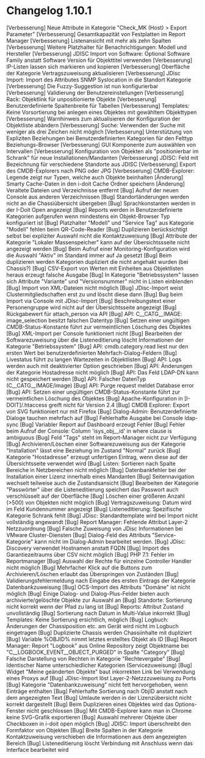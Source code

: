 # Changelog 1.10.1

[Verbesserung]  Neue Attribute in Kategorie "Check_MK (Host) > Export Parameter"
[Verbesserung]  Gesamtkapazität von Festplatten im Report Manager
[Verbesserung]  Listenansicht mit mehr als zehn Spalten
[Verbesserung]  Weitere Platzhalter für Benachrichtigungen: Modell und Hersteller
[Verbesserung]  JDISC Import von Software: Optional Software Family anstatt Software Version für Objekttitel verwenden
[Verbesserung]  IP-Listen lassen sich markieren und kopieren
[Verbesserung]  Oberfläche der Kategorie Vertragszuweisung aktualisieren
[Verbesserung]  JDisc Import: Import des Attributes SNMP Syslocation in die Standort Kategorie
[Verbesserung]  Die Fuzzy-Suggestion ist nun konfigurierbar
[Verbesserung]  Validierung der Benutzereinstellungen
[Verbesserung]  Rack: Objektlink für unpositionierte Objekte
[Verbesserung]  Benutzerdefinierte Spaltenbreite für Tabellen
[Verbesserung]  Templates: Keine Vorsortierung bei anlegen eines Objektes mit gewähltem Objekttypen
[Verbesserung]  Warnhinweis zum aktualisieren der Konfiguration der Objektliste abändern
[Verbesserung]  Suche: Verwenden der Suche mit weniger als drei Zeichen nicht möglich
[Verbesserung]  Unterstützung von Expliziten Beziehungen bei Benutzerdefinierten Kategorien für den Felttyp Beziehungs-Browser
[Verbesserung]  GUI Komponente zum auswählen von Intervallen
[Verbesserung]  Konfiguration von Objekten als "positionierbar im Schrank" für neue Installationen/Mandanten
[Verbesserung]  JDISC: Feld mit Bezeichnung für verschiedene Standorte aus JDISC
[Verbesserung]  Export des CMDB-Explorers nach PNG oder JPG
[Verbesserung]  CMDB-Explorer: Legende zeigt nur Typen, welche auch Objekte beinhalten
[Änderung]      Smarty Cache-Daten in den i-doit Cache Ordner speichern
[Änderung]      Veraltete Dateien und Verzeichnisse entfernt
[Bug]           Aufruf der neuen Console aus anderen Verzeichnissen
[Bug]           Standortänderungen werden nicht an die Chassiübersicht übergeben
[Bug]           Sprachkonstanten werden in der I-Doit Open angezeigt
[Bug]           Reports werden in Benutzerdefinierte Kategorien aufgerufen wenn mindestens ein Objekt-Browser Typ konfiguriert ist
[Bug]           Platzhalter "Modell" und "Service Tag" aus Kategorie "Modell" fehlen beim QR-Code-Reader
[Bug]           Duplizieren berücksichtigt selbst bei expliziter Auswahl nicht die Kontaktzuweisung
[Bug]           Attribute der Kategorie "Lokaler Massenspeicher" kann auf der Übersichtssseite nicht angezeigt werden
[Bug]           Beim Aufruf einer Monitoring-Konfiguration wird die Auswahl "Aktiv" im Standard immer auf Ja gesetzt
[Bug]           Beim duplizieren werden Kategorien dupliziert die nicht angehakt wurden (bei Chassis?)
[Bug]           CSV-Export von Werten mit Einheiten aus Objektlisten heraus erzeugt falsche Ausgabe
[Bug]           In Kategorie "Betriebssystem" lassen sich Attribute "Variante" und "Versionsnummer" nicht in Listen einblenden
[Bug]           Import von XML-Dateien nicht möglich
[Bug]           JDisc-Import weist Clustermitgliedschaften erst zu und löscht diese dann
[Bug]           Bug beim Import via Console mit JDisc-Import
[Bug]           Beschreibungstext einer Personengruppe wird nicht auf der Übersichtsseite angezeigt
[Bug]           Rückgabewert für attach_person via API
[Bug]           API: C__CATG__IMAGE: image_selection besitzt falschen Datentyp
[Bug]           Setzen einer ungültigen CMDB-Status-Konstante führt zur vermeintlichen Löschung des Objektes
[Bug]           XML-Import per Console funktioniert nicht
[Bug]           Bearbeiten der Softwarezuweisung über die Listeneditierung löscht Informationen der Kategorie "Betriebssystem"
[Bug]           API: cmdb.category.read liest nur den ersten Wert bei benutzerdefinierten Mehrfach-Dialog-Feldern
[Bug]           Livestatus führt zu langen Wartezeiten in Objektlisten
[Bug]           API: Logs werden auch mit deaktivierter Option geschrieben
[Bug]           API: Änderungen der Kategorie Hostadresse nicht möglich
[Bug]           API: Das Feld LDAP-DN kann nicht gespeichert werden
[Bug]           API: Falscher DatenTyp (C__CATG__IMAGE/image)
[Bug]           API: Purge request meldet Database error
[Bug]           API: Setzen einer ungültigen CMDB-Status-Konstante führt zur vermeintlichen Löschung des Objektes
[Bug]           Apache-Konfiguration in [I-DOIT]/.htaccess greift nicht für Version 2.4
[Bug]           CMDB Explorer: Export von SVG funktioniert nur mit Firefox
[Bug]           Dialog-Admin: Benutzerdefinierte Dialoge tauchen mehrfach auf
[Bug]           Fehlerhafte Ausgabe bei Console ldap-sync
[Bug]           Variabler Report auf Dashboard erzeugt Fehler
[Bug]           Fehler beim Aufruf der Console: Column 'isys_obj__id' in where clause is ambiguous
[Bug]           Feld "Tags" steht im Report-Manager nicht zur Verfügung
[Bug]           Archivieren/Löschen einer Softwarezuweisung aus der Kategorie "Installation" lässt eine Beziehung im Zustand "Normal" zurück
[Bug]           Kategorie "Hostadresse" erzeugt unfertigen Eintrag, wenn diese auf der Übersichtsseite verwendet wird
[Bug]           Listen: Sortieren nach Spalte Bereiche in Netzbereichen nicht möglich
[Bug]           Datenbankfehler bei der Installation einer Lizenz innerhalb eines Mandanten
[Bug]           Seitennavigation wechselt teilweise auch die Zustandsansicht
[Bug]           Bearbeiten der Kategorie "Passwörter" über die Listeneditierung speichert das Passwort auch verschlüsselt auf der Oberfläche
[Bug]           Löschen einer größeren Anzahl (>500) von Objekten nicht möglich
[Bug]           Vertragszuweisung: Datum wird im Feld Kundennummer angezeigt
[Bug]           Listeneditierung: Spezifische Kategorie Schrank fehlt
[Bug]           JDisc: Standardtemplate wird bei Import nicht vollständig angewandt
[Bug]           Report Manager: Fehlende Attribut Layer-2 Netzzuordnung
[Bug]           Falsche Zuweisung von JDisc Informationen bei VMware Cluster-Diensten
[Bug]           Dialog-Feld des Attributs "Service-Kategorie" kann nicht im Dialog-Admin bearbeitet werden.
[Bug]           JDisc: Discovery verwendet Hostnamen anstatt FQDN
[Bug]           Import des Garantiezeitraums über CSV nicht möglich
[Bug]           PHP 7.1: Fehler im Reportmanager
[Bug]           Auswahl der Rechte für einzelne Controller Handler nicht möglich
[Bug]           Mehrfacher Klick auf die Buttons zum Archivieren/Löschen erlaubt das Überspringen von Zuständen
[Bug]           Validierungsfehlermeldung nach Eingabe des ersten Eintrags der Kategorie Datenbankzuweisung
[Bug]           OCS-Import des Attributs "Domäne" ist nicht möglich
[Bug]           Einige Dialog- und Dialog-Plus-Felder bieten auch archivierte/gelöschte Objekte zur Auswahl an
[Bug]           Standorte: Sortierung nicht korrekt wenn der Pfad zu lang ist
[Bug]           Reports: Attribut Zustand unvollständig
[Bug]           Sortierung nach Datum in Multi-Value inkorrekt
[Bug]           Templates: Keine Sortierung ersichtlich, möglich
[Bug]           Logbuch: Änderungen der Chassiposition etc. am Gerät wird nicht im Logbuch eingetragen
[Bug]           Duplizierte Chassis werden Chassiinhalte mit dupliziert
[Bug]           Variable %OBJID% nimmt letztes erstelltes Objekt als ID
[Bug]           Report Manager: Report "Logbook" aus Online Repository zeigt Objektname bei "C__LOGBOOK_EVENT__OBJECT_PURGED" in Spalte "Category"
[Bug]           Falsche Darstellung von Rechten in Kategorie "Rechtevergabe"
[Bug]           Identischer Name unterschiedlicher Kategorien (Servicezuweisung)
[Bug]           Widget "Meine geänderten Objekte" baut inkorrekten Link bei Verwendung eines Proxys auf
[Bug]           JDisc-Import löst Layer-2-Netzzzuweisung zu Ports
[Bug]           Kategorie "Datenbankzuweisung" nicht fett hervorgehoben, wenn Einträge enthalten
[Bug]           Fehlerhafte Sortierung nach ObjID anstatt nach dem angezeigten Text
[Bug]           Umlaute werden in der Lizenzübersicht nicht korrekt dargestellt
[Bug]           Beim Duplizieren eines Objektes wird das Options-Fenster nicht geschlossen
[Bug]           Mit CMDB-Explorer kann man in Chrome keine SVG-Grafik exportieren
[Bug]           Auswahl mehrerer Objekte über Checkboxen in i-doit open möglich
[Bug]           JDISC: Import überschreibt den Formfaktor von Objekten
[Bug]           Breite Spalten in der Kategorie Kontaktzuweisung verschieben die Informationen aus dem angezeigten Bereich
[Bug]           Listeneditierung löscht Verbindung mit Anschluss wenn das Interface bearbeitet wird
